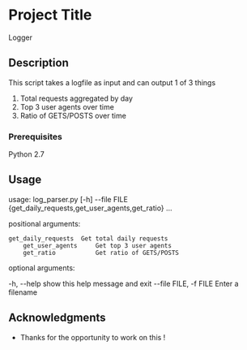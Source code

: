 # Project Title
Logger 

## Description

This script takes a logfile as input and can output 1 of 3 things

1. Total requests aggregated by day 
2. Top 3 user agents over time 
3. Ratio of GETS/POSTS over time  



### Prerequisites
Python 2.7 


## Usage 

usage: log_parser.py [-h] --file FILE
                     {get_daily_requests,get_user_agents,get_ratio} ...

positional arguments:
    
	get_daily_requests  Get total daily requests
    	get_user_agents     Get top 3 user agents
    	get_ratio           Get ratio of GETS/POSTS

optional arguments:
  
   -h, --help            show this help message and exit
  --file FILE, -f FILE   Enter a filename 


## Acknowledgments

* Thanks for the opportunity to work on this ! 
